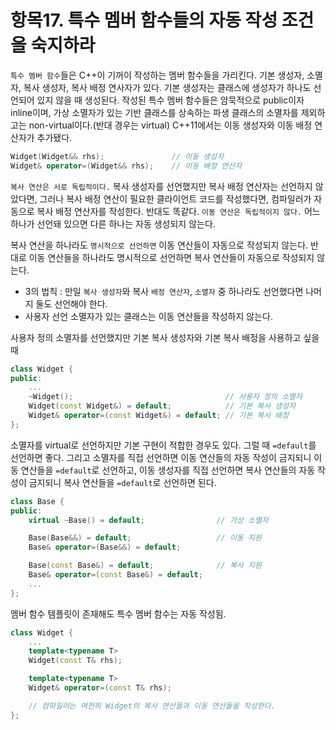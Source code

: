 # 항목17. 특수 멤버 함수들의 자동 작성 조건을 숙지하라

`특수 멤버 함수`들은 C++이 기꺼이 작성하는 멤버 함수들을 가리킨다. 기본 생성자, 소멸자, 복사 생성자, 복사 배정 연사자가 있다.
기본 생성자는 클래스에 생성자가 하나도 선언되어 있지 않을 때 생성된다. 작성된 특수 멤버 함수들은 암묵적으로 public이자 inline이며, 가상 소멸자가 있는 기반 클래스를 상속하는 파생 클래스의 소멸자를 제외하고는 non-virtual이다.(반대 경우는 virtual)
C++11에서는 이동 생성자와 이동 배정 연산자가 추가됐다.

```cpp
Widget(Widget&& rhs);               // 이동 생성자
Widget& operator=(Widget&& rhs);    // 이동 배정 연산자
```

`복사 연산은 서로 독립적이다.` 복사 생성자를 선언했지만 복사 배정 연산자는 선언하지 않았다면, 그러나 복사 배정 연산이 필요한 클라이언트 코드를 작성했다면, 컴파일러가 자동으로 복사 배정 연산자를 작성한다. 반대도 똑같다.
`이동 연산은 독립적이지 않다.` 어느 하나가 선언돼 있으면 다른 하나는 자동 생성되지 않는다.

 복사 연산을 하나라도 `명시적으로 선언하면` 이동 연산들이 자동으로 작성되지 않는다.
 반대로 이동 연산들을 하나라도 명시적으로 선언하면 복사 연산들이 자동으로 작성되지 않는다.

- 3의 법칙 : 만일 `복사 생성자`와 복사 `배정 연산자`, `소멸자` 중 하나라도 선언했다면 나머지 둘도 선언해야 한다.
- 사용자 선언 소멸자가 있는 클래스는 이동 연산들을 작성하지 않는다.

사용자 정의 소멸자를 선언했지만 기본 복사 생성자와 기본 복사 배정을 사용하고 싶을 때

```cpp
class Widget {
public:
    ...
    ~Widget();                                  // 사용자 정의 소멸자
    Widget(const Widget&) = default;            // 기본 복사 생성자
    Widget& operator=(const Widget&) = default; // 기본 복사 배정
};
```

소멸자를 virtual로 선언하지만 기본 구현이 적합한 경우도 있다. 그럴 때 `=default`를 선언하면 좋다. 그리고 소멸자를 직접 선언하면 이동 연산들의 자동 작성이 금지되니  이동 연산들을 `=default`로 선언하고, 이동 생성자를 직접 선언하면 복사 연산들의 자동 작성이 금지되니 복사 연산들을 `=default`로 선언하면 된다.

```cpp
class Base {
public:
    virtual ~Base() = default;                // 가상 소멸자   

    Base(Base&&) = default;                   // 이동 지원
    Base& operator=(Base&&) = default;

    Base(const Base&) = default;              // 복사 지원
    Base& operator=(const Base&) = default; 
    ...
};
```



멤버 함수 템플릿이 존재해도 특수 멤버 함수는 자동 작성됨.

```cpp
class Widget {
    ...
    template<typename T>
    Widget(const T& rhs);

    template<typename T>
    Widget& operator=(const T& rhs);

    // 컴파일러는 여전히 Widget의 복사 연산들과 이동 연산들을 작성한다.
};
```